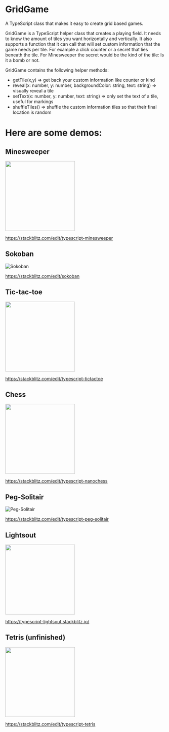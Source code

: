 # GridGame
A TypeScript class that makes it easy to create grid based games.

GridGame is a TypeScript helper class that creates a playing field.
It needs to know the amount of tiles you want horizontally and vertically.
It also supports a function that it can call that will set custom information that the game needs per tile.
For example a click counter or a secret that lies beneath the tile.
For Minesweeper the secret would be the kind of the tile: Is it a bomb or not.
 
GridGame contains the following helper methods:

 * getTile(x,y) => get back your custom information like counter or kind
 * reveal(x: number, y: number, backgroundColor: string, text: string) => visually reveal a tile
 * setText(x: number, y: number, text: string) => only set the text of a tile, useful for markings
 * shuffleTiles() => shuffle the custom information tiles so that their final location is random
 
 
# Here are some demos:

## Minesweeper

<img src="https://i.imgur.com/maVqzUN.png" height="220">

https://stackblitz.com/edit/typescript-minesweeper

## Sokoban

![Sokoban](https://i.imgur.com/0TZf71f.png)

https://stackblitz.com/edit/sokoban

## Tic-tac-toe

<img src="https://i.imgur.com/pacK1im.png" height="220">

https://stackblitz.com/edit/typescript-tictactoe

## Chess

<img src="https://i.imgur.com/1eqYzFC.png" width="220" height="220">

https://stackblitz.com/edit/typescript-nanochess

## Peg-Solitair

![Peg-Solitair](https://i.imgur.com/5lqUrNx.png)

https://stackblitz.com/edit/typescript-peg-solitair

## Lightsout

<img src="https://i.imgur.com/lqcTxaY.png" width="220" height="220">

https://typescript-lightsout.stackblitz.io/

## Tetris (unfinished)

<img src="https://i.imgur.com/eyodOLx.png" width="220">

https://stackblitz.com/edit/typescript-tetris
